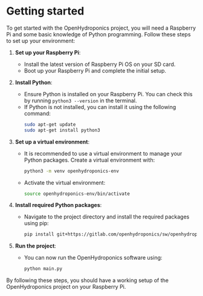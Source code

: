 # Getting started

To get started with the OpenHydroponics project, you will need a Raspberry Pi and some basic knowledge of Python programming. Follow these steps to set up your environment:

1. **Set up your Raspberry Pi**:
    - Install the latest version of Raspberry Pi OS on your SD card.
    - Boot up your Raspberry Pi and complete the initial setup.

2. **Install Python**:
    - Ensure Python is installed on your Raspberry Pi. You can check this by running `python3 --version` in the terminal.
    - If Python is not installed, you can install it using the following command:
      ```sh
      sudo apt-get update
      sudo apt-get install python3
      ```

3. **Set up a virtual environment**:
    - It is recommended to use a virtual environment to manage your Python packages. Create a virtual environment with:
      ```sh
      python3 -m venv openhydroponics-env
      ```
    - Activate the virtual environment:
      ```sh
      source openhydroponics-env/bin/activate
      ```

4. **Install required Python packages**:
    - Navigate to the project directory and install the required packages using pip:
      ```sh
      pip install git+https://gitlab.com/openhydroponics/sw/openhydroponics.git
      ```

5. **Run the project**:
    - You can now run the OpenHydroponics software using:
      ```sh
      python main.py
      ```

By following these steps, you should have a working setup of the OpenHydroponics project on your Raspberry Pi.
